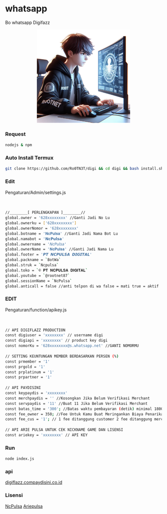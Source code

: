 # whatsapp
Bo whatsapp Digifazz 
<center><img src="image/menu.jpg" width=300></center>

### Request
```bash
nodejs & npm
```

### Auto Install Termux
```bash
git clone https://github.com/Ro0TN3T/digi && cd digi && bash install.sh
```


### Edit 

Pengaturan/Admin/settings.js
```bash


//________[ PERLENGKAPAN ]________//
global.owner = '628xxxxxxxx' //Ganti Jadi No Lu
global.ownerku = ['628xxxxxxxx']
global.ownerNomor = '628xxxxxxxx'
global.botname = '𝐍𝐜𝐏𝐮𝐥𝐬𝐚' //Ganti Jadi Nama Bot Lu
global.namabot = '𝗡𝗰𝗣𝘂𝗹𝘀𝗮' 
global.ownername = '𝘕𝘤𝘗𝘶𝘭𝘴𝘢' 
global.ownerName = '𝐍𝐜𝐏𝐮𝐥𝐬𝐚' //Ganti Jadi Nama Lu
global.footer = '𝙋𝙏 𝙉𝘾𝙋𝙐𝙇𝙎𝘼 𝘿𝙄𝙂𝙄𝙏𝘼𝙇'
global.packname = `BotWa` 
global.struk = `Ncpulsa` 
global.toko = `© 𝐏𝐓 𝐍𝐂𝐏𝐔𝐋𝐒𝐀 𝐃𝐈𝐆𝐈𝐓𝐀𝐋`
global.youtube = `@rootnet87`
global.sessionName = `NcPulsa`
global.anticall = false //anti telpon di wa false = mati true = aktif
```

### EDIT 

Pengaturan/function/apikey.js
```bash


// API DIGIFLAZZ PRODUCTION
const digiuser = 'xxxxxxxx' // username digi
const digiapi = 'xxxxxxxx' // product key digi
const nomorKu = '628xxxxxxxx@s.whatsapp.net' //GANTI NOMORMU

// SETTING KEUNTUNGAN MEMBER BERDASARKAN PERSEN (%)
const prmember = '1'
const prgold = '1'
const prplatinum = '1'
const prpartner = '1'

// API PAYDISINI
const keypaydis = 'xxxxxxxx'
const merchpaydis = '' //Kosongkan Jika Belum Verifikasi Merchant
const servpaydis = '11' //Buat 11 Jika Belum Verifikasi Merchant
const batas_time = '300'; //Batas waktu pembayaran (detik) minimal 1800 30 menit dan maximal 10800 3 jam
const fee_owner = 350; //Fee Untuk Kamu Buat Meringankan Biaya Penarikan
const fee_cus = '1'; //	1 fee ditanggung customer 2 fee ditanggung merchant

// API ARIE PULSA UNTUK CEK NICKNAME GAME DAN LISENSI
const ariekey = 'xxxxxxxx' // API KEY
```
### Run
```bash
node index.js
```

### api

[digiflazz.com](https://digiflazz.com/)[paydisini.co.id](https://web.paydisini.co.id)

### Lisensi

[NcPulsa](https://ncpulsa.com) [Ariepulsa](https://ariepulsa.com)
